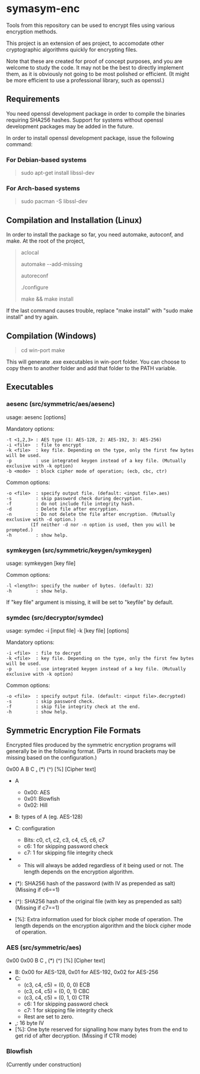 # symasym-enc

Tools from this repository can be used to encrypt files using various encryption methods.

This project is an extension of aes project, to accomodate other cryptographic algorithms quickly for encrypting files.

Note that these are created for proof of concept purposes, and you are welcome to study the code.
It may not be the best to directly implement them, as it is obviously not going to be most polished or efficient. (It might be more efficient to use a professional library, such as openssl.)

## Requirements
You need openssl development package in order to compile the binaries requiring SHA256 hashes.
Support for systems without openssl development packages may be added in the future.

In order to install openssl development package, issue the following command:
### For Debian-based systems
>
> sudo apt-get install libssl-dev
>
### For Arch-based systems
>
> sudo pacman -S libssl-dev
>

## Compilation and Installation (Linux)
In order to install the package so far, you need automake, autoconf, and make.
At the root of the project,

>
> aclocal
>
> automake --add-missing
>
> autoreconf
>
> ./configure
>
> make && make install
>

If the last command causes trouble, replace "make install" with "sudo make install" and try again.

## Compilation (Windows)

>
> cd win-port
> make
>

This will generate .exe executables in win-port folder. You can choose to copy them to another folder and add that folder to the PATH variable.

## Executables
### aesenc (src/symmetric/aes/aesenc)
usage: aesenc [options]

Mandatory options:

	-t <1,2,3> : AES type (1: AES-128, 2: AES-192, 3: AES-256)
	-i <file>  : file to encrypt
	-k <file>  : key file. Depending on the type, only the first few bytes will be used.
	-p         : use integrated keygen instead of a key file. (Mutually exclusive with -k option)
	-b <mode>  : block cipher mode of operation; (ecb, cbc, ctr)

Common options:

	-o <file>  : specify output file. (default: <input file>.aes)
	-s         : skip password check during decryption.
	-f         : do not include file integrity hash.
	-d         : Delete file after encryption.
	-n         : Do not delete the file after encryption. (Mutually exclusive with -d option.)
		     (If neither -d nor -n option is used, then you will be prompted.)
	-h         : show help.

### symkeygen (src/symmetric/keygen/symkeygen)
usage: symkeygen [key file]

Common options:

	-l <length>: specify the number of bytes. (default: 32)
	-h         : show help.

 If "key file" argument is missing, it will be set to "keyfile" by default.

### symdec (src/decryptor/symdec)
 usage: symdec -i [input file] -k [key file] [options]

Mandatory options:

	-i <file>  : file to decrypt
	-k <file>  : key file. Depending on the type, only the first few bytes will be used.
	-p         : use integrated keygen instead of a key file. (Mutually exclusive with -k option)

Common options:

	-o <file>  : specify output file. (default: <input file>.decrypted)
	-s         : skip password check.
	-f         : skip file integrity check at the end.
	-h         : show help.

## Symmetric Encryption File Formats

Encrypted files produced by the symmetric encryption programs will generally be in the following format. (Parts in round brackets may be missing based on the configuration.)

0x00 A B C [.] (*) (^) [%] [Cipher text]

* A
    * 0x00: AES
    * 0x01: Blowfish
	* 0x02: Hill

* B: types of A (eg. AES-128)

* C: configuration
    * Bits: c0, c1, c2, c3, c4, c5, c6, c7
    * c6: 1 for skipping password check
    * c7: 1 for skipping file integrity check

* [.]: IV (initialization vector)
    * This will always be added regardless of it being used or not. The length depends on the encryption algorithm.
* (*): SHA256 hash of the password (with IV as prepended as salt) (Missing if c6==1)
* (^): SHA256 hash of the original file (with key as prepended as salt) (Missing if c7==1)
* [%]: Extra information used for block cipher mode of operation. The length depends on the encryption algorithm and the block cipher mode of operation.

### AES (src/symmetric/aes)
0x00 0x00 B C [.] (*) (^) [%] [Cipher text]

* B: 0x00 for AES-128, 0x01 for AES-192, 0x02 for AES-256
* C:
    * (c3, c4, c5) = (0, 0, 0) ECB
    * (c3, c4, c5) = (0, 0, 1) CBC
    * (c3, c4, c5) = (0, 1, 0) CTR
    * c6: 1 for skipping password check
    * c7: 1 for skipping file integrity check
    * Rest are set to zero.
* [.]: 16 byte IV
* [%]: One byte reserved for signalling how many bytes from the end to get rid of after decryption. (Missing if CTR mode)

### Blowfish
(Currently under construction)



